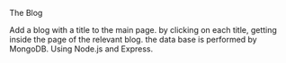 The Blog

Add a blog with a title to the main page.
by clicking on each title, getting inside the page of the relevant blog.
the data base is performed by MongoDB.
Using Node.js and Express.
